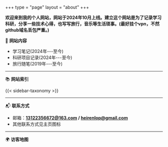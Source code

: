 +++
type = "page"
layout = "about"
+++

**欢迎来到我的个人网站，网站于2024年10月上线。建立这个网站是为了记录学习科研，分享一些技术心得，也写写旅行，音乐等生活琐事。(最好挂个vpn，不然github域名丢包严重。)**


📑 **网站内容**

- 学习笔记(2024年---至今)  
- 科研项目记录(2024年---至今)  
- 旅行随笔(2019年---至今)


---

📚 **网站索引**

{{< sidebar-taxonomy >}}

<!-- 放个视频 -->

---


📬 **联系方式**

- 邮箱：**13122356672@163.com / heirenlop@gmail.com**  
- 其他联系方式见主页图标

---


🌍 **访客地图**

<div class="container">
    <script type="text/javascript" id="clustrmaps" src="//clustrmaps.com/map_v2.js?d=p1say2PNIg8QbapC26qLtEHHD0Flmv66jM9j64bfp-A&cl=ffffff&w=a"></script>
</div>
